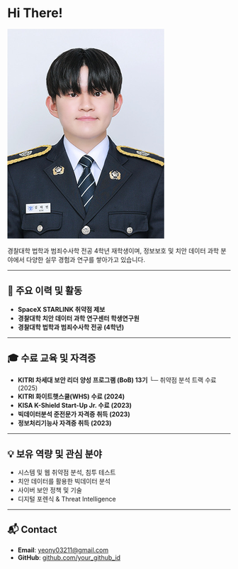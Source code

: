 # Hi There!

![Profile](2025_3_profile.jpg)


경찰대학 법학과 범죄수사학 전공 4학년 재학생이며, 정보보호 및 치안 데이터 과학 분야에서 다양한 실무 경험과 연구를 쌓아가고 있습니다.

---

## 🚀 주요 이력 및 활동

- **SpaceX STARLINK 취약점 제보**
- **경찰대학 치안 데이터 과학 연구센터 학생연구원**
- **경찰대학 법학과 범죄수사학 전공 (4학년)**

---

## 🎓 수료 교육 및 자격증

- **KITRI 차세대 보안 리더 양성 프로그램 (BoB) 13기**
└─ 취약점 분석 트랙 수료 (2025)
- **KITRI 화이트햇스쿨(WHS) 수료 (2024)**
- **KISA K-Shield Start-Up Jr. 수료 (2023)**
- **빅데이터분석 준전문가 자격증 취득 (2023)**
- **정보처리기능사 자격증 취득 (2023)**


---

## 💡 보유 역량 및 관심 분야

- 시스템 및 웹 취약점 분석, 침투 테스트
- 치안 데이터를 활용한 빅데이터 분석
- 사이버 보안 정책 및 기술
- 디지털 포렌식 & Threat Intelligence

---

## 📬 Contact

- **Email**: yeony03211@gmail.com
- **GitHub**: [github.com/your_github_id](https://github.com/your_github_id)
